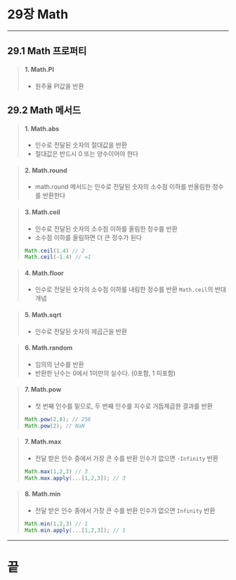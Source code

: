 # 29장 Math

---

## 29.1 Math 프로퍼티
> #### 1. Math.PI
> - 원주율 PI값을 반환
## 29.2 Math 메서드
> #### 1. Math.abs
> - 인수로 전달된 숫자의 절대값을 반환
> - 절대값은 반드시 0 또는 양수이어야 한다

> #### 2. Math.round
> - math.round 메서드는 인수로 전달된 숫자의 소수점 이하를 반올림한 정수를 반환한다

> #### 3. Math.ceil
> - 인수로 전달된 숫자의 소수점 이하를 올림한 정수를 반환
> - 소수점 이하를 올림하면 더 큰 정수가 된다
> ```js
> Math.ceil(1.4) // 2
> Math.ceil(-1.4) // =1
> ```

> #### 4. Math.floor
> - 인수로 전달된 숫자의 소수점 이하를 내림한 정수를 반환 `Math.ceil`의 반대 개념

> #### 5. Math.sqrt
> - 인수로 전달된 숫자의 제곱근을 반환

> #### 6. Math.random
> - 임의의 난수를 반환
> - 반환한 난수는 0에서 1미만의 실수다. (0포함, 1 미포함)

> #### 7. Math.pow
> - 첫 번째 인수를 밑으로, 두 번째 인수를 지수로 거듭제곱한 결과를 반환
> ```js
> Math.pow(2,8); // 256
> Math.pow(2); // NaN
> ```

> #### 7. Math.max
> - 전달 받은 인수 중에서 가장 큰 수를 반환 인수가 없으면 `-Infinity` 반환
> ```js
> Math.max(1,2,3) // 3
> Math.max.apply(...[1,2,3]); // 3
> ```

> #### 8. Math.min
> - 전달 받은 인수 중에서 가장 큰 수를 반환 인수가 없으면 `Infinity` 반환
> ```js
> Math.min(1,2,3) // 1
> Math.min.apply(...[1,2,3]); // 1
> ```
---
# 끝